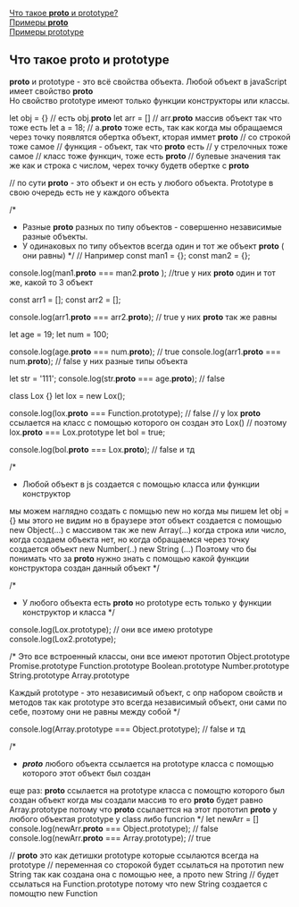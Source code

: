 [Что такое __proto__ и prototype?](#protoAndPrototype)<br>
[Примеры __proto__]()<br>
[Примеры prototype]()<br>





## <a name="protoAndPrototype"> Что такое __proto__ и prototype </a>
__proto__ и prototype - это всё свойства объекта.
Любой объект в javaScript имеет свойство __proto__<br>
Но свойство prototype имеют только функции конструкторы или классы.


let obj = {} // есть obj.__proto__
let arr = [] // arr.__proto__  массив объект так что тоже есть
let a = 18; // a.__proto__  тоже есть, так как когда мы обращаемся через точку появлятся обертка объект, кторая иммет __proto__
// со строкой тоже самое
// функция  - объект, так что __proto__ есть
// у стрелочных тоже самое
// класс тоже функцич, тоже есть __proto__
// булевые значения так же как и строка с числом, черех точку будетв  обертке с __proto__


// по сути __proto__ - это объект и он есть у любого объекта. Prototype в свою очередь есть не у каждого объекта

/*
* Разные __proto__ разных по типу объектов  - совершенно независимые разные объекты.
*  У одинаковых по типу объектов всегда один и тот же объект __proto__ ( они равны)
*/
// Например
const man1 = {};
const man2 = {};

console.log(man1.__proto__ === man2.__proto__ ); //true у них __proto__ один и тот же, какой то 3 объект

const arr1 = [];
const arr2 = [];

console.log(arr1.__proto__ === arr2.__proto__); // true у них __proto__  так же равны 

let age = 19;
let num = 100;

console.log(age.__proto__ === num.__proto__); // true
console.log(arr1.__proto__ === num.__proto__); // false  у них разные типы объекта

let str = '111';
console.log(str.__proto__ === age.__proto__); // false

class Lox {}
let lox = new Lox();

console.log(lox.__proto__ === Function.prototype); // false
// у lox  __proto__  ссылается на класс с помощью которого он создан это Lox()
// поэтому lox.__proto__ ===  Lox.prototype
let bol = true;

console.log(bol.__proto__ === Lox.__proto__); // false и тд


/*
* Любой объект в js создается с помощью класса или функции конструктор

мы можем наглядно создать с помщью new 
но когда мы пишем let obj = {} мы этого не видим но в браузере этот объект создается с помощью new Object(...)
с массивом так же new Array(...)
когда строка или число, когда создаем объекта нет, но когда обращаемся через точку создается объект new Number(..) new String (...)
Поэтому что бы понимать что за __proto__ нужно знать с помощью какой функции конструктора создан данный объект
*/

/*
*  У любого объекта есть __proto__ но prototype есть только у функции конструктор и класса
*/




console.log(Lox.prototype); // они все имею  prototype
console.log(Lox2.prototype);

/*
Это все встроенный классы, они все имеют прототип
Object.prototype
Promise.prototype
Function.prototype
Boolean.prototype
Number.prototype
String.prototype
Array.prototype

Каждый prototype  - это независимый объект, с опр  набором свойств и методов
так как prototype это всегда независимый объект, они сами по себе, поэтому они не равны между собой
*/

console.log(Array.prototype === Object.prototype); // false и тд


/*
* ___proto___  любого объекта ссылается на prototype класса с помощью которого этот объект был создан

еще раз:
__proto__ ссылается на prototype класса с помощтю которого был создан объект
когда мы создали массив то его __proto__ будет равно Array.prototype
потому что __proto__ ссылаеттся на этот прототип
__proto__ у любого объектая
prototype у class либо funcrion
*/
let newArr = []
console.log(newArr.__proto__ === Object.prototype); // false
console.log(newArr.__proto__ === Array.prototype); // true


// __proto__ это как детишки prototype которые ссылаются всегда на prototype
// переменная со сторокой будет ссылаться на прототип new String так как создана она с помощью нее, а прото new String
// будет ссылаться на Function.prototype потому что new String создается с помощтю new Function





